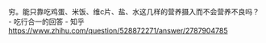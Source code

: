 穷。能只靠吃鸡蛋、米饭、维c片、盐、水这几样的营养摄入而不会营养不良吗？ - 吃行合一的回答 - 知乎
https://www.zhihu.com/question/528872271/answer/2787904785
